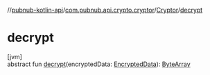 //[pubnub-kotlin-api](../../../index.md)/[com.pubnub.api.crypto.cryptor](../index.md)/[Cryptor](index.md)/[decrypt](decrypt.md)

# decrypt

[jvm]\
abstract fun [decrypt](decrypt.md)(encryptedData: [EncryptedData](../../com.pubnub.api.crypto.data/-encrypted-data/index.md)): [ByteArray](https://kotlinlang.org/api/latest/jvm/stdlib/kotlin/-byte-array/index.html)
